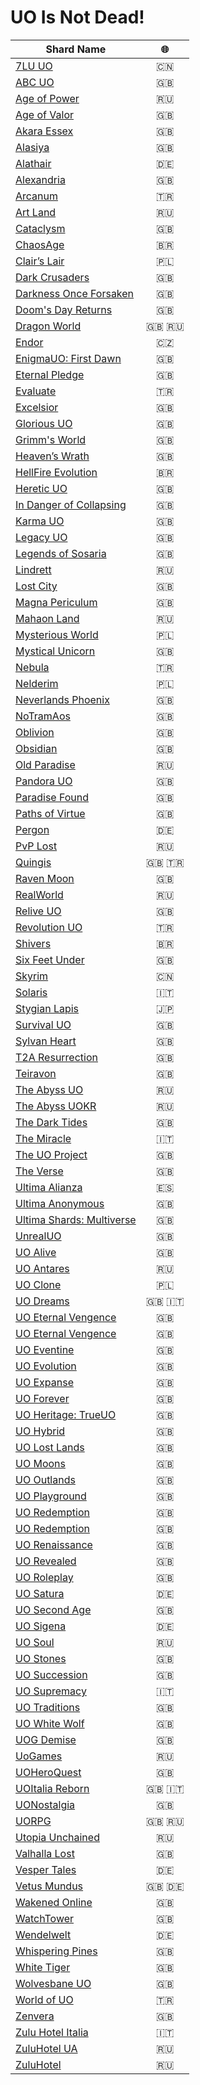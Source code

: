 # UO Is Not Dead!

| Shard Name                                                                | :globe_with_meridians: |
| ------------------------------------------------------------------------- | :--------------------: |
| [7LU UO](http://www.7lu.com/)                                             |          :cn:          |
| [ABC UO](http://www.abcuo.com/)                                           |          :gb:          |
| [Age of Power](https://aop.x-mx.net)                                      |          :ru:          |
| [Age of Valor](http://www.uovalor.com/)                                   |          :gb:          |
| [Akara Essex](http://www.akaraessex.com/)                                 |          :gb:          |
| [Alasiya](http://uo.alasiya.net/)                                         |          :gb:          |
| [Alathair](http://www.alathair.de/)                                       |          :de:          |
| [Alexandria](http://www.easyuo.com/forum/viewforum.php?f=42)              |          :gb:          |
| [Arcanum](http://letmegooglethat.com/?q=Arcanum+Ultima+Online+PvP+Server) |          :tr:          |
| [Art Land](http://art.sytes.net/)                                         |          :ru:          |
| [Cataclysm](http://www.cataclysmuo.com/)                                  |          :gb:          |
| [ChaosAge](https://chaosage.com.br/)                                      |        :brazil:        |
| [Clair’s Lair](http://www.uo-cl.com/)                                     |        :poland:        |
| [Dark Crusaders](http://www.darkcrusaders-uo.webs.com/)                   |          :gb:          |
| [Darkness Once Forsaken](http://darkness-once-forsaken.com)               |          :gb:          |
| [Doom's Day Returns](https://doomsdayreturns.webs.com)                    |          :gb:          |
| [Dragon World](http://www.drw.ru/en/)                                     |       :gb: :ru:        |
| [Endor](http://www.endor.cz/)                                             |    :czech_republic:    |
| [EnigmaUO: First Dawn](http://www.enigmauo.com/)                          |          :gb:          |
| [Eternal Pledge](http://eternalpledgeuo.webs.com/)                        |          :gb:          |
| [Evaluate](http://eva.gen.tr/)                                            |          :tr:          |
| [Excelsior](http://www.uoex.net/)                                         |          :gb:          |
| [Glorious UO](http://www.gloriousuo.com/)                                 |          :gb:          |
| [Grimm's World](https://jdgeorge2014.wixsite.com/grimmsworld)             |          :gb:          |
| [Heaven’s Wrath](http://grheavenswrath.webs.com/)                         |          :gb:          |
| [HellFire Evolution](http://www.hfshard.com.br/)                          |        :brazil:        |
| [Heretic UO](http://www.hereticuo.com)                                    |          :gb:          |
| [In Danger of Collapsing](http://www.mondains.com/)                       |          :gb:          |
| [Karma UO](https://karmauo.com)                                           |          :gb:          |
| [Legacy UO](http://legacy-uo.com/)                                        |          :gb:          |
| [Legends of Sosaria](https://www.legendsofsosaria.com)                    |          :gb:          |
| [Lindrett](http://lindrett.ru/)                                           |          :ru:          |
| [Lost City](http://www.lostcityshard.com/)                                |          :gb:          |
| [Magna Periculum](http://magnapericulum.com)                              |          :gb:          |
| [Mahaon Land](http://mahaon.land/)                                        |          :ru:          |
| [Mysterious World](http://www.mw-shard.pl/)                               |        :poland:        |
| [Mystical Unicorn](https://mu2ndcoming.wixsite.com/mysticalunicorn)       |          :gb:          |
| [Nebula](http://www.nebula.web.tr/)                                       |          :tr:          |
| [Nelderim](http://www.nelderim.org/)                                      |        :poland:        |
| [Neverlands Phoenix](http://www.neverlandsphoenix.org/)                   |          :gb:          |
| [NoTramAos](http://notramaos.com)                                         |          :gb:          |
| [Oblivion](http://oblivionshard.wikidot.com/)                             |          :gb:          |
| [Obsidian](http://dxgaming.com/obsidian/status.php)                       |          :gb:          |
| [Old Paradise](http://oldp.net/)                                          |          :ru:          |
| [Pandora UO](http://www.pandorauo.com/)                                   |          :gb:          |
| [Paradise Found](http://paradisefounduo.com/content.php)                  |          :gb:          |
| [Paths of Virtue](https://uopathsofvirtue.com)                            |          :gb:          |
| [Pergon](http://www.welt-pergon.de/)                                      |          :de:          |
| [PvP Lost](http://pvp-lost.ru/)                                           |          :ru:          |
| [Quingis](https://www.quingis.com/?lang=en)                               |       :gb: :tr:        |
| [Raven Moon](https://uoravenmoon.wixsite.com/website)                     |          :gb:          |
| [RealWorld](http://www.realworld.su/)                                     |          :ru:          |
| [Relive UO](https://reliveuo.com)                                         |          :gb:          |
| [Revolution UO](http://www.revolutionuo.net/)                             |          :tr:          |
| [Shivers](http://www.shiversshard.com.br/)                                |        :brazil:        |
| [Six Feet Under](http://www.sixfeetundershard.webs.com/)                  |          :gb:          |
| [Skyrim](http://www.myuo.info/)                                           |          :cn:          |
| [Solaris](http://www.pregnasoft.com/solaris/)                             |          :it:          |
| [Stygian Lapis](https://w.atwiki.jp/stygianlapis/)                        |          :jp:          |
| [Survival UO](http://survivaluo.com)                                      |          :gb:          |
| [Sylvan Heart](http://www.sylvandreams.co.uk/)                            |          :gb:          |
| [T2A Resurrection](http://www.t2aresurrection.com)                        |          :gb:          |
| [Teiravon](http://www.teiravon3.com/)                                     |          :gb:          |
| [The Abyss UO](http://uo.theabyss.ru/)                                    |          :ru:          |
| [The Abyss UOKR](http://runuo.theabyss.ru/)                               |          :ru:          |
| [The Dark Tides](http://thedarktides.com)                                 |          :gb:          |
| [The Miracle](http://www.themiracleshard.com/)                            |          :it:          |
| [The UO Project](https://www.theuoproject.com)                            |          :gb:          |
| [The Verse](http://theverse.forumotion.com)                               |          :gb:          |
| [Ultima Alianza](https://ultima-alianza.com)                              |          :es:          |
| [Ultima Anonymous](https://www.facebook.com/UltimaAnonymous)              |          :gb:          |
| [Ultima Shards: Multiverse](https://ultima-shards.com)                    |          :gb:          |
| [UnrealUO](http://uo.unreal.us/)                                          |          :gb:          |
| [UO Alive](https://uoalive.com)                                           |          :gb:          |
| [UO Antares](http://bestuo.ru/)                                           |          :ru:          |
| [UO Clone](http://www.uoclone.pl/)                                        |        :poland:        |
| [UO Dreams](http://www.uodreams.com)                                      |       :gb: :it:        |
| [UO Eternal Vengence](http://uoevhome.webs.com/)                          |          :gb:          |
| [UO Eternal Vengence](https://uoevhome.webs.com)                          |          :gb:          |
| [UO Eventine](http://www.uoeventine.com)                                  |          :gb:          |
| [UO Evolution](http://www.uoevolution.com/)                               |          :gb:          |
| [UO Expanse](http://www.uoexpanse.com/)                                   |          :gb:          |
| [UO Forever](http://www.uoforever.com/)                                   |          :gb:          |
| [UO Heritage: TrueUO](https://trueuo.com/)                                |          :gb:          |
| [UO Hybrid](http://www.uohybrid.com/)                                     |          :gb:          |
| [UO Lost Lands](https://uolostlands.com)                                  |          :gb:          |
| [UO Moons](http://www.uomoons.com)                                        |          :gb:          |
| [UO Outlands](https://uooutlands.com)                                     |          :gb:          |
| [UO Playground](http://uoplayground.weebly.com/)                          |          :gb:          |
| [UO Redemption](http://uoredemption.com)                                  |          :gb:          |
| [UO Redemption](http://www.uoredemption.com/)                             |          :gb:          |
| [UO Renaissance](http://www.uorenaissance.com/)                           |          :gb:          |
| [UO Revealed](http://uorevealed.com/)                                     |          :gb:          |
| [UO Roleplay](http://www.uoroleplay.com/)                                 |          :gb:          |
| [UO Satura](http://uo-satura.com)                                         |          :de:          |
| [UO Second Age](http://www.uosecondage.com/)                              |          :gb:          |
| [UO Sigena](http://www.uosigena.de/)                                      |          :de:          |
| [UO Soul](http://ultima-online.at.ua/)                                    |          :ru:          |
| [UO Stones](https://uostones.ucoz.net)                                    |          :gb:          |
| [UO Succession](https://www.uosuccession.com)                             |          :gb:          |
| [UO Supremacy](http://www.uosupremacy.it)                                 |          :it:          |
| [UO Traditions](http://www.uotraditions.com/)                             |          :gb:          |
| [UO White Wolf](http://www.uowhitewolf.com/)                              |          :gb:          |
| [UOG Demise](https://www.uogdemise.com)                                   |          :gb:          |
| [UoGames](https://uogames.ru/)                                            |          :ru:          |
| [UOHeroQuest](http://uoheroquest.com)                                     |          :gb:          |
| [UOItalia Reborn](https://www.uoitalia.net/en/)                           |       :gb: :it:        |
| [UONostalgia](http://www.uonostalgia.com)                                 |          :gb:          |
| [UORPG](http://en.uorpg.net/)                                             |       :gb: :ru:        |
| [Utopia Unchained](http://uounchained.ru)                                 |          :ru:          |
| [Valhalla Lost](http://valhallalost.com/)                                 |          :gb:          |
| [Vesper Tales](http://www.vespertales.de/)                                |          :de:          |
| [Vetus Mundus](http://www.vetus-mundus.de/)                               |       :gb: :de:        |
| [Wakened Online](http://www.wakened.net/)                                 |          :gb:          |
| [WatchTower](http://uowaw.com)                                            |          :gb:          |
| [Wendelwelt](http://www.wendelwelt.net/features.php)                      |          :de:          |
| [Whispering Pines](http://wpshard.com/)                                   |          :gb:          |
| [White Tiger](https://white-tiger.rpg-board.net)                          |          :gb:          |
| [Wolvesbane UO](https://wolvesbaneuo.com)                                 |          :gb:          |
| [World of UO](http://www.worldofuo.com/)                                  |          :tr:          |
| [Zenvera](https://zenvera.com/)                                           |          :gb:          |
| [Zulu Hotel Italia](https://www.zhi.it/)                                  |          :it:          |
| [ZuluHotel UA](http://zuluhotel.net.ua/)                                  |          :ru:          |
| [ZuluHotel](http://zuluhotel.net/)                                        |          :ru:          |
